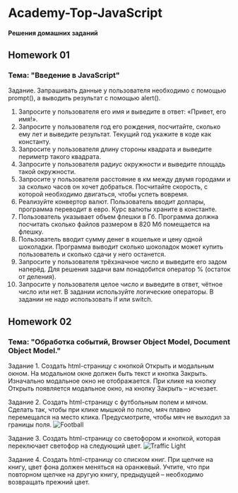 # Academy-Top-JavaScript

#### Решения домашних заданий

## Homework 01

### Тема: "Введение в JavaScript"

Задание. Запрашивать данные у пользователя необходимо с помощью prompt(), а выводить результат с помощью alert().
1. Запросите у пользователя его имя и выведите в ответ: «Привет, его имя!».
2. Запросите у пользователя год его рождения, посчитайте, сколько ему лет и выведите результат. Текущий год укажите в коде как константу.
3. Запросите у пользователя длину стороны квадрата и выведите периметр такого квадрата.
4. Запросите у пользователя радиус окружности и выведите площадь такой окружности.
5. Запросите у пользователя расстояние в км между двумя городами и за сколько часов он хочет добраться. Посчитайте скорость, с которой необходимо двигаться, чтобы успеть вовремя.
6. Реализуйте конвертор валют. Пользователь вводит доллары, программа переводит в евро. Курс валюты храните в константе.
7. Пользователь указывает объем флешки в Гб. Программа должна посчитать сколько файлов размером в 820 Мб помещается на флешку.
8. Пользователь вводит сумму денег в кошельке и цену одной шоколадки. Программа выводит сколько шоколадок может купить пользователь и сколько сдачи у него останется.
9. Запросите у пользователя трёхзначное число и выведите его задом наперёд. Для решения задачи вам понадобится оператор % (остаток от деления).
10. Запросите у пользователя целое число и выведите в ответ, чётное число или нет. В задании используйте логические операторы. В задании не надо использовать if или switch.

## Homework 02

### Тема: "Обработка событий, Browser Object Model, Document Object Model."

Задание 1. Создать html-страницу с кнопкой Открыть и модальным окном. На модальном окне должен быть текст и кнопка Закрыть. Изначально модальное окно не отображается. При клике на кнопку Открыть появляется модальное окно, на кнопку Закрыть – исчезает.

Задание 2. Создать html-страницу с футбольным полем и мячом. Сделать так, чтобы при клике мышкой по полю, мяч плавно перемещался на место клика. Предусмотрите, чтобы мяч не выходил за границы поля.
![Football](https://github.com/KstNik/Academy-Top-JavaScript/assets/117995964/216387b9-f3b9-4fec-bf4a-3a705a43d8b3)

Задание 3. Создать html-страницу со светофором и кнопкой, которая переключает светофор на следующий цвет.
![Traffic Light](https://github.com/KstNik/Academy-Top-JavaScript/assets/117995964/54abf259-1bbc-438c-b247-d1b0c9f63891)

Задание 4. Создать html-страницу со списком книг. При щелчке на книгу, цвет фона должен меняться на оранжевый. Учтите, что при повторном щелчке на другую книгу, предыдущей – необходимо возвращать прежний цвет.
